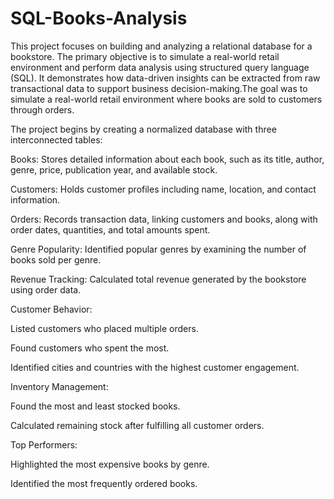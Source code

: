 # SQL-Books-Analysis
This project focuses on building and analyzing a relational database for a bookstore. The primary objective is to simulate a real-world retail environment and perform data analysis using structured query language (SQL). It demonstrates how data-driven insights can be extracted from raw transactional data to support business decision-making.The goal was to simulate a real-world retail environment where books are sold to customers through orders.

The project begins by creating a normalized database with three interconnected tables:

Books: Stores detailed information about each book, such as its title, author, genre, price, publication year, and available stock.

Customers: Holds customer profiles including name, location, and contact information.

Orders: Records transaction data, linking customers and books, along with order dates, quantities, and total amounts spent.

Genre Popularity: Identified popular genres by examining the number of books sold per genre.

Revenue Tracking: Calculated total revenue generated by the bookstore using order data.

Customer Behavior:

Listed customers who placed multiple orders.

Found customers who spent the most.

Identified cities and countries with the highest customer engagement.

Inventory Management:

Found the most and least stocked books.

Calculated remaining stock after fulfilling all customer orders.

Top Performers:

Highlighted the most expensive books by genre.

Identified the most frequently ordered books.
